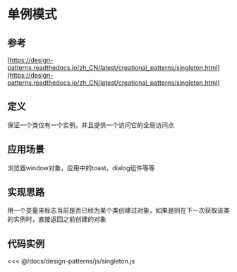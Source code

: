 # 单例模式

## 参考

[https://design-patterns.readthedocs.io/zh_CN/latest/creational_patterns/singleton.html](https://design-patterns.readthedocs.io/zh_CN/latest/creational_patterns/singleton.html)

## 定义

保证一个类仅有一个实例，并且提供一个访问它的全局访问点

## 应用场景

浏览器window对象，应用中的toast，dialog组件等等

## 实现思路

用一个变量来标志当前是否已经为某个类创建过对象，如果是则在下一次获取该类的实例时，直接返回之前创建的对象

## 代码实例

<<< @/docs/design-patterns/js/singleton.js

<design-patterns-singleton />
